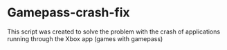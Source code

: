 # Gamepass-crash-fix
This script was created to solve the problem with the crash of applications running through the Xbox app (games with gamepass)

